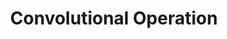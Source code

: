 ---
title: "Convolutional Operation"

categories: ['']

tags: ['Convolutional', 'Operation']

arabic: ['العملية التلافيفية']

publishers: ['معجم مصطلحات التعلم الآلي والتعلم العميق وعلم البيانات']

types: "word"

slug: ""
---